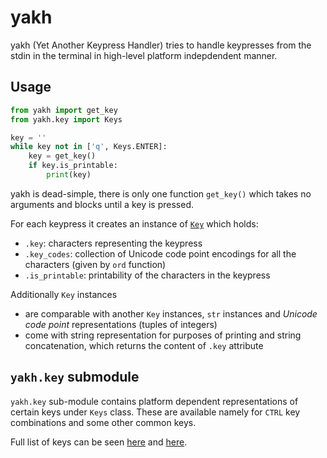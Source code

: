 # yakh

yakh (Yet Another Keypress Handler) tries to handle keypresses from the stdin in the terminal in high-level platform indepdendent manner.

## Usage

```python
from yakh import get_key
from yakh.key import Keys

key = ''
while key not in ['q', Keys.ENTER]:
    key = get_key()
    if key.is_printable:
        print(key)
```

yakh is dead-simple, there is only one function `get_key()` which takes no arguments and blocks until a key is pressed.

For each keypress it creates an instance of [`Key`](./yakh/key/_key.py#L7) which holds:

- `.key`: characters representing the keypress
- `.key_codes`: collection of Unicode code point encodings for all the characters (given by `ord` function)
- `.is_printable`: printability of the characters in the keypress

Additionally `Key` instances

-  are comparable with another `Key` instances, `str` instances and *Unicode code point* representations (tuples of integers)
- come with string representation for purposes of printing and string concatenation, which returns the content of `.key` attribute

## `yakh.key` submodule
`yakh.key` sub-module contains platform dependent representations of certain keys under `Keys` class. These are available namely for `CTRL` key combinations and some other common keys. 

Full list of keys can be seen [here](./yakh/key/_key.py#L42) and [here](./yakh/key/_key.py#L81).
